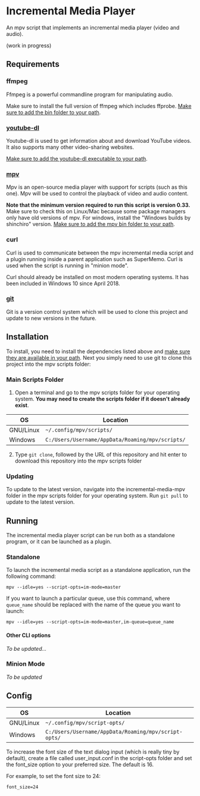 # Incremental Media Player

An mpv script that implements an incremental media player (video and audio).

(work in progress)

## Requirements

### ffmpeg

Ffmpeg is a powerful commandline program for manipulating audio. 

Make sure to install the full version of ffmpeg which includes ffprobe. [Make sure to add the bin folder to your path](https://gist.github.com/nex3/c395b2f8fd4b02068be37c961301caa7).

### [youtube-dl](https://github.com/ytdl-org/youtube-dl#installation)

Youtube-dl is used to get information about and download YouTube videos. It also supports many other video-sharing websites. 

[Make sure to add the youtube-dl executable to your path](https://gist.github.com/nex3/c395b2f8fd4b02068be37c961301caa7).

### [mpv](https://mpv.io/installation/)

Mpv is an open-source media player with support for scripts (such as this one). Mpv will be used to control the playback of video and audio content.

**Note that the minimum version required to run this script is version 0.33.** Make sure to check this on Linux/Mac because some package managers only have old versions of mpv. For windows, install the "Windows builds by shinchiro" version. [Make sure to add the mpv bin folder to your path](https://gist.github.com/nex3/c395b2f8fd4b02068be37c961301caa7).

### curl

Curl is used to communicate between the mpv incremental media script and a plugin running inside a parent application such as SuperMemo. Curl is used when the script is running in "minion mode".

Curl should already be installed on most modern operating systems. It has been included in Windows 10 since April 2018.

### [git](https://git-scm.com/book/en/v2/Getting-Started-Installing-Git)

Git is a version control system which will be used to clone this project and update to new versions in the future.

## Installation

To install, you need to install the dependencies listed above and [make sure they are available in your path](https://gist.github.com/nex3/c395b2f8fd4b02068be37c961301caa7). Next you simply need to use git to clone this project into the mpv scripts folder:

### Main Scripts Folder

1. Open a terminal and go to the mpv scripts folder for your operating system. **You may need to create the scripts folder if it doesn't already exist**.

| OS | Location |
| --- | --- |
| GNU/Linux | `~/.config/mpv/scripts/` |
| Windows | `C:/Users/Username/AppData/Roaming/mpv/scripts/` |

2. Type `git clone`, followed by the URL of this repository and hit enter to download this repository into the mpv scripts folder

### Updating

To update to the latest version, navigate into the incremental-media-mpv folder in the mpv scripts folder for your operating system. Run `git pull` to update to the latest version.

## Running

The incremental media player script can be run both as a standalone program, or it can be launched as a plugin.

### Standalone

To launch the incremental media script as a standalone application, run the following command:

`mpv --idle=yes --script-opts=im-mode=master`

If you want to launch a particular queue, use this command, where `queue_name` should be replaced with the name of the queue you want to launch:

`mpv --idle=yes --script-opts=im-mode=master,im-queue=queue_name`

#### Other CLI options

*To be updated...*

### Minion Mode

*To be updated*

## Config

| OS | Location |
| --- | --- |
| GNU/Linux | `~/.config/mpv/script-opts/` |
| Windows | `C:/Users/Username/AppData/Roaming/mpv/script-opts/` |

To increase the font size of the text dialog input (which is really tiny by default), create a file called user_input.conf in the script-opts folder and set the font_size option to your preferred size. The default is 16.

For example, to set the font size to 24:

`font_size=24`
